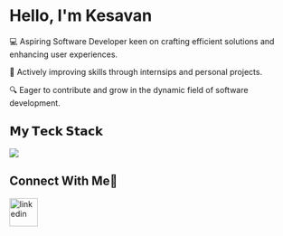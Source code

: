 # Hello, I'm Kesavan

💻 Aspiring Software Developer keen on crafting efficient solutions and enhancing user experiences.

🌱 Actively improving skills through internsips and personal projects.

🔍 Eager to contribute and grow in the dynamic field of software development.

## 𝗠𝘆 𝗧𝗲𝗰𝗸 𝗦𝘁𝗮𝗰𝗸

<p>
  <a href="https://skillicons.dev">
    <img src="https://skillicons.dev/icons?i=java,js,ts,py,php,mysql,html,css,jquery,bootstrap,react,materialui,laravel,postman,git,github,linux,figma,ps,ai,vscode&perline=13" />
  </a>
</p>

## Connect With Me🤝

<!--icons and links-->
<p>
<a href="https://www.linkedin.com/in/kesavan77/" target="blank"><img align="center" src="https://user-images.githubusercontent.com/88904952/234979284-68c11d7f-1acc-4f0c-ac78-044e1037d7b0.png" alt="linkedin" height="50" width="50" /></a>
</p>

